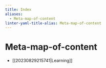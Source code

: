 ```yaml
---
title: Index
aliases:
  - Meta-map-of-content
linter-yaml-title-alias: Meta-map-of-content
---
```


# Meta-map-of-content

- [[20230829215741|Learning]]
